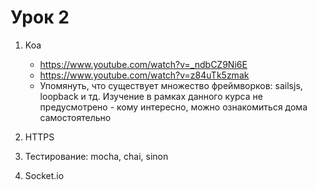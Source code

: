 # Урок 2

1. Koa
   - https://www.youtube.com/watch?v=_ndbCZ9Ni6E
   - https://www.youtube.com/watch?v=z84uTk5zmak
   - Упомянуть, что существует множество фреймворков: sailsjs, loopback и тд. Изучение в рамках данного курса не предусмотрено - кому интересно, можно ознакомиться дома самостоятельно

2. HTTPS
3. Тестирование: mocha, chai, sinon
4. Socket.io

